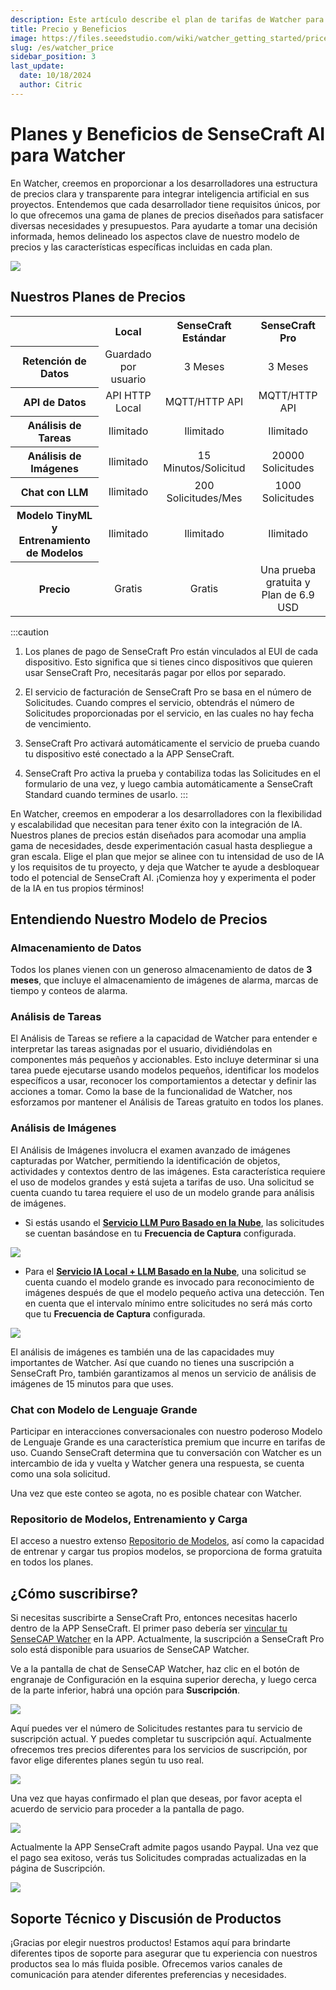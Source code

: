 ```yaml
---
description: Este artículo describe el plan de tarifas de Watcher para usar SenseCraft AI.
title: Precio y Beneficios
image: https://files.seeedstudio.com/wiki/watcher_getting_started/price_month_simpler_1.webp
slug: /es/watcher_price
sidebar_position: 3
last_update:
  date: 10/18/2024
  author: Citric
---
```


# Planes y Beneficios de SenseCraft AI para Watcher

En Watcher, creemos en proporcionar a los desarrolladores una estructura de precios clara y transparente para integrar inteligencia artificial en sus proyectos. Entendemos que cada desarrollador tiene requisitos únicos, por lo que ofrecemos una gama de planes de precios diseñados para satisfacer diversas necesidades y presupuestos. Para ayudarte a tomar una decisión informada, hemos delineado los aspectos clave de nuestro modelo de precios y las características específicas incluidas en cada plan.

<div style={{textAlign:'center'}}><img src="https://files.seeedstudio.com/wiki/watcher_getting_started/price_month_simpler.png" style={{width:1000, height:'auto'}}/></div>

## Nuestros Planes de Precios

<div class="table-center">
	<table align="center">
		<tr>
			<th> </th>
      <th>Local</th>
			<th>SenseCraft Estándar</th>
      <th>SenseCraft Pro</th>
		</tr>
		<tr>
			<th>Retención de Datos</th>
			<td align="center">Guardado por usuario</td>
			<td align="center">3 Meses</td>
			<td align="center">3 Meses</td>
		</tr>
		<tr>
			<th>API de Datos</th>
			<td align="center">API HTTP Local</td>
			<td align="center">MQTT/HTTP API</td>
			<td align="center">MQTT/HTTP API</td>
		</tr>
		<tr>
			<th>Análisis de Tareas</th>
			<td align="center">Ilimitado</td>
			<td align="center">Ilimitado</td>
			<td align="center">Ilimitado</td>
		</tr>
		<tr>
			<th>Análisis de Imágenes</th>
			<td align="center">Ilimitado</td>
			<td align="center">15 Minutos/Solicitud</td>
			<td align="center">20000 Solicitudes</td>
		</tr>
		<tr>
			<th>Chat con LLM</th>
			<td align="center">Ilimitado</td>
			<td align="center">200 Solicitudes/Mes</td>
			<td align="center">1000 Solicitudes</td>
		</tr>
		<tr>
			<th>Modelo TinyML y Entrenamiento de Modelos</th>
			<td align="center">Ilimitado</td>
			<td align="center">Ilimitado</td>
			<td align="center">Ilimitado</td>
		</tr>
    <tr>
			<th>Precio</th>
			<td align="center">Gratis</td>
			<td align="center">Gratis</td>
			<td align="center">Una prueba gratuita y Plan de 6.9 USD</td>
		</tr>
	</table>
</div>

:::caution
1. Los planes de pago de SenseCraft Pro están vinculados al EUI de cada dispositivo. Esto significa que si tienes cinco dispositivos que quieren usar SenseCraft Pro, necesitarás pagar por ellos por separado.

2. El servicio de facturación de SenseCraft Pro se basa en el número de Solicitudes. Cuando compres el servicio, obtendrás el número de Solicitudes proporcionadas por el servicio, en las cuales no hay fecha de vencimiento.

3. SenseCraft Pro activará automáticamente el servicio de prueba cuando tu dispositivo esté conectado a la APP SenseCraft.

4. SenseCraft Pro activa la prueba y contabiliza todas las Solicitudes en el formulario de una vez, y luego cambia automáticamente a SenseCraft Standard cuando termines de usarlo.
:::

En Watcher, creemos en empoderar a los desarrolladores con la flexibilidad y escalabilidad que necesitan para tener éxito con la integración de IA. Nuestros planes de precios están diseñados para acomodar una amplia gama de necesidades, desde experimentación casual hasta despliegue a gran escala. Elige el plan que mejor se alinee con tu intensidad de uso de IA y los requisitos de tu proyecto, y deja que Watcher te ayude a desbloquear todo el potencial de SenseCraft AI. ¡Comienza hoy y experimenta el poder de la IA en tus propios términos!

## Entendiendo Nuestro Modelo de Precios

### Almacenamiento de Datos

Todos los planes vienen con un generoso almacenamiento de datos de **3 meses**, que incluye el almacenamiento de imágenes de alarma, marcas de tiempo y conteos de alarma.

### Análisis de Tareas

El Análisis de Tareas se refiere a la capacidad de Watcher para entender e interpretar las tareas asignadas por el usuario, dividiéndolas en componentes más pequeños y accionables. Esto incluye determinar si una tarea puede ejecutarse usando modelos pequeños, identificar los modelos específicos a usar, reconocer los comportamientos a detectar y definir las acciones a tomar. Como la base de la funcionalidad de Watcher, nos esforzamos por mantener el Análisis de Tareas gratuito en todos los planes.

### Análisis de Imágenes

El Análisis de Imágenes involucra el examen avanzado de imágenes capturadas por Watcher, permitiendo la identificación de objetos, actividades y contextos dentro de las imágenes. Esta característica requiere el uso de modelos grandes y está sujeta a tarifas de uso. Una solicitud se cuenta cuando tu tarea requiere el uso de un modelo grande para análisis de imágenes.

- Si estás usando el **[Servicio LLM Puro Basado en la Nube](https://wiki.seeedstudio.com/es/getting_started_with_watcher_task/#pure-cloud-based-llm-service)**, las solicitudes se cuentan basándose en tu **Frecuencia de Captura** configurada.

<div style={{textAlign:'center'}}><img src="https://files.seeedstudio.com/wiki/watcher_getting_started/llm-app.png" style={{width:1000, height:'auto'}}/></div>

- Para el **[Servicio IA Local + LLM Basado en la Nube](https://wiki.seeedstudio.com/es/getting_started_with_watcher_task/#local-ai--cloud-based-llm-service)**, una solicitud se cuenta cuando el modelo grande es invocado para reconocimiento de imágenes después de que el modelo pequeño activa una detección. Ten en cuenta que el intervalo mínimo entre solicitudes no será más corto que tu **Frecuencia de Captura** configurada.

<div style={{textAlign:'center'}}><img src="https://files.seeedstudio.com/wiki/watcher_getting_started/local_llm-app.png" style={{width:1000, height:'auto'}}/></div>

El análisis de imágenes es también una de las capacidades muy importantes de Watcher. Así que cuando no tienes una suscripción a SenseCraft Pro, también garantizamos al menos un servicio de análisis de imágenes de 15 minutos para que uses.

### Chat con Modelo de Lenguaje Grande

Participar en interacciones conversacionales con nuestro poderoso Modelo de Lenguaje Grande es una característica premium que incurre en tarifas de uso. Cuando SenseCraft determina que tu conversación con Watcher es un intercambio de ida y vuelta y Watcher genera una respuesta, se cuenta como una sola solicitud.

Una vez que este conteo se agota, no es posible chatear con Watcher.

### Repositorio de Modelos, Entrenamiento y Carga

El acceso a nuestro extenso [Repositorio de Modelos](https://sensecraft.seeed.cc/ai/#/model?redirect=%2Fdevice), así como la capacidad de entrenar y cargar tus propios modelos, se proporciona de forma gratuita en todos los planes.

## ¿Cómo suscribirse?

Si necesitas suscribirte a SenseCraft Pro, entonces necesitas hacerlo dentro de la APP SenseCraft. El primer paso debería ser [vincular tu SenseCAP Watcher](https://wiki.seeedstudio.com/es/getting_started_with_watcher/#step-3-device-binding) en la APP. Actualmente, la suscripción a SenseCraft Pro solo está disponible para usuarios de SenseCAP Watcher.

Ve a la pantalla de chat de SenseCAP Watcher, haz clic en el botón de engranaje de Configuración en la esquina superior derecha, y luego cerca de la parte inferior, habrá una opción para **Suscripción**.

<div style={{textAlign:'center'}}><img src="https://files.seeedstudio.com/wiki/watcher_getting_started/subscription.png" style={{width:250, height:'auto'}}/></div>

Aquí puedes ver el número de Solicitudes restantes para tu servicio de suscripción actual. Y puedes completar tu suscripción aquí. Actualmente ofrecemos tres precios diferentes para los servicios de suscripción, por favor elige diferentes planes según tu uso real.

<div style={{textAlign:'center'}}><img src="https://files.seeedstudio.com/wiki/watcher_getting_started/pay_page1.png" style={{width:250, height:'auto'}}/></div>

Una vez que hayas confirmado el plan que deseas, por favor acepta el acuerdo de servicio para proceder a la pantalla de pago.

<div style={{textAlign:'center'}}><img src="https://files.seeedstudio.com/wiki/watcher_getting_started/pay_page2.png" style={{width:250, height:'auto'}}/></div>

Actualmente la APP SenseCraft admite pagos usando Paypal. Una vez que el pago sea exitoso, verás tus Solicitudes compradas actualizadas en la página de Suscripción.

<div style={{textAlign:'center'}}><img src="https://files.seeedstudio.com/wiki/watcher_getting_started/pay_page3.png" style={{width:250, height:'auto'}}/></div>

## Soporte Técnico y Discusión de Productos

¡Gracias por elegir nuestros productos! Estamos aquí para brindarte diferentes tipos de soporte para asegurar que tu experiencia con nuestros productos sea lo más fluida posible. Ofrecemos varios canales de comunicación para atender diferentes preferencias y necesidades.

<div class="button_tech_support_container">
<a href="https://forum.seeedstudio.com/" class="button_forum"></a>
<a href="https://www.seeedstudio.com/contacts" class="button_email"></a>
</div>

<div class="button_tech_support_container">
<a href="https://discord.gg/eWkprNDMU7" class="button_discord"></a>
<a href="https://github.com/Seeed-Studio/wiki-documents/discussions/69" class="button_discussion"></a>
</div>

